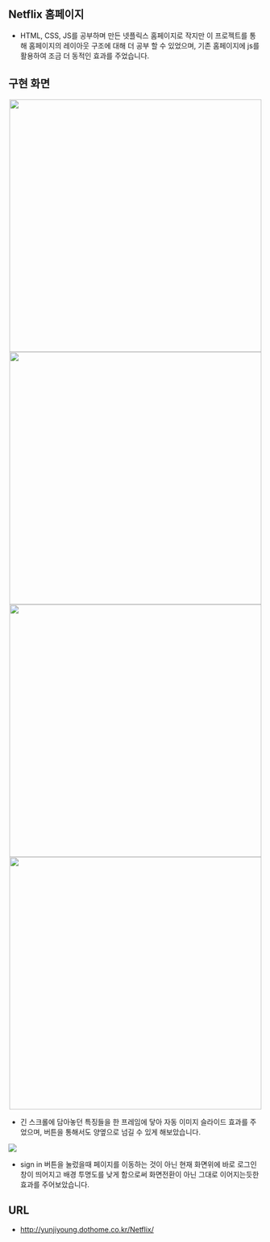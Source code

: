 ## Netflix 홈페이지
+ HTML, CSS, JS를 공부하며 만든 넷플릭스 홈페이지로 작지만 이 프로젝트를 통해 홈페이지의 레이아웃 구조에 대해 더 공부 할 수 있었으며,
  기존 홈페이지에 js를 활용하여 조금 더 동적인 효과를 주었습니다.
  
  
## 구현 화면
<div align="center">
  <img src="https://user-images.githubusercontent.com/91260543/153385894-7dd24bbf-81dd-48bf-9313-67488c08a44e.jpg" width="500px">
  <img src="https://user-images.githubusercontent.com/91260543/153385889-db0132a2-32f0-4e27-b68a-cd4d4d80c92b.jpg" width="500px">
  <img src="https://user-images.githubusercontent.com/91260543/153385838-3f0fd0ec-ba81-4c3d-abe4-833dae266451.jpg" width="500px">
  <img src="https://user-images.githubusercontent.com/91260543/153385835-ee69e543-76d4-4ff2-862f-8081363ba902.jpg" width="500px">
</div>

+ 긴 스크롤에 담아놓던 특징들을 한 프레임에 닿아 자동 이미지 슬라이드 효과를 주었으며, 
  버튼을 통해서도 양옆으로 넘길 수 있게 해보았습니다. 

<img src="https://user-images.githubusercontent.com/91260543/153385830-e5da8f32-3494-4d5c-ad9a-69189491adbf.jpg">

+ sign in 버튼을 눌렀을때 페이지를 이동하는 것이 아닌 현재 화면위에 바로 로그인창이 띄어지고 배경 투명도를 낮게 함으로써 화면전환이 아닌 그대로 이어지는듯한 효과를 주어보았습니다. 

## URL
+ http://yunjiyoung.dothome.co.kr/Netflix/
